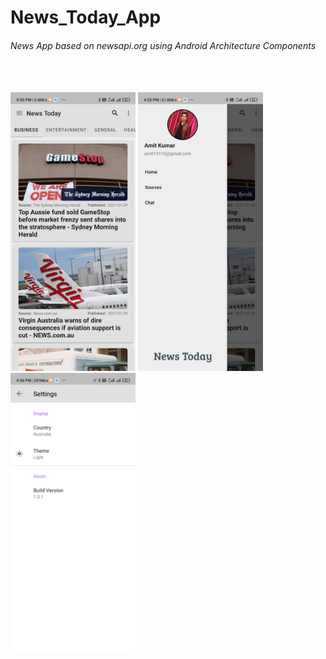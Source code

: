 # News_Today_App
###### News App based on newsapi.org using Android Architecture Components
<br>
<br>
<img src="Home_page.jpg" alt="drawing" width="200" margin="20"/>
<img src="Navigation_Drawer.jpg" alt="drawing" width="200" margin="20"/>
<img src="Settings_page.jpg" alt="drawing" width="200" margin="20"/><br>
